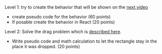 Level 1: try to create the behavior that will be shown on the [next video](https://somup.com/cTVb6Rd9N0)
  
  * create pseudo code for the behavior (60 points)
  * If posable create the behavior in React (20 points)
  
  Level 2: Solve the drag problem which is [described here](https://somup.com/cTVb6Pd9N1). 
  * Write pseudo code and math calculation to let the rectangle stay in the place it was dropped. 
   (20 points)